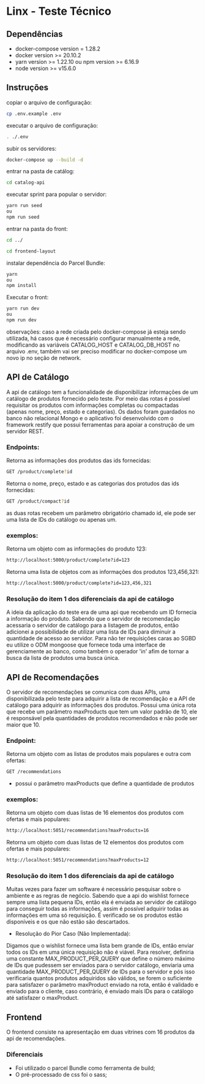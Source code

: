 # Linx - Teste Técnico

## Dependências

*   docker-compose version = 1.28.2
*   docker version >= 20.10.2
*   yarn version >= 1.22.10 ou npm version >= 6.16.9
*   node version >= v15.6.0

## Instruções
copiar o arquivo de configuração:
```sh
cp .env.example .env
```
executar o arquivo de configuração:
```sh
. ./.env
```
subir os servidores:
```sh
docker-compose up --build -d
```
entrar na pasta de catálog:
```sh
cd catalog-api
```
executar sprint para popular o servidor:
```sh
yarn run seed  
ou  
npm run seed
```
entrar na pasta do front:
```sh
cd ../
```
```sh
cd frontend-layout
```
instalar dependência do Parcel Bundle:
```sh
yarn  
ou  
npm install
```
Executar o front:
```sh
yarn run dev  
ou  
npm run dev
```

observações: caso a rede criada pelo docker-compose já esteja sendo utilizada, há casos que é necessário configurar manualmente a rede, modificando as variáveis CATALOG_HOST e CATALOG_DB_HOST no arquivo .env, também vai ser preciso modificar no docker-compose um novo ip no seção de network.
## API de Catálogo

A api de catálogo tem a funcionalidade de disponibilizar informações de um catálogo de produtos fornecido pelo teste. Por meio das rotas é possível requisitar os produtos com informações completas ou compactadas (apenas nome, preço, estado e categorias). Os dados foram guardados no banco não relacional Mongo e o aplicativo foi desenvolvido com o framework restify que possui ferramentas para apoiar a construção de um servidor REST.

### Endpoints:
Retorna as informações dos produtos das ids fornecidas:
```sh
GET /product/complete?id
```
Retorna o nome, preço, estado e as categorias dos protudos das ids fornecidas:
```sh
GET /product/compact?id
```

as duas rotas recebem um parâmetro obrigatório chamado id, ele pode ser uma lista de IDs do catálogo ou apenas um.

### exemplos:

Retorna um objeto com as informações do produto 123:
```sh
http://localhost:5000/product/complete?id=123  
```
Retorna uma lista de objetos com as informações dos produtos 123,456,321:
```sh
http://localhost:5000/product/complete?id=123,456,321  
```
### Resolução do item 1 dos diferenciais da api de catálogo

A ideia da aplicação do teste era de uma api que recebendo um ID fornecia a informação do produto. Sabendo que o servidor de recomendação acessaria o servidor de catálogo para a listagem de produtos, então adicionei a possibilidade de utilizar uma lista de IDs para diminuir a quantidade de acesso ao servidor. Para não ter requisições caras ao SGBD eu utilize o ODM mongoose que fornece toda uma interface de gerenciamente ao banco, como também o operador 'in' afim de tornar a busca da lista de produtos uma busca única.

## API de Recomendações

O servidor de recomendações se comunica com duas APIs, uma disponibilizada pelo teste para adquirir a lista de recomendação e a API de catálogo para adquirir as informações dos produtos. Possui uma única rota que recebe um parâmetro maxProducts que tem um valor padrão de 10, ele é responsável pela quantidades de produtos recomendados e não pode ser maior que 10.

### Endpoint:

Retorna um objeto com as listas de produtos mais populares e outra com ofertas:
```sh
GET /recommendations  
```
*   possui o parâmetro maxProducts que define a quantidade de produtos

### exemplos:

Retorna um objeto com duas listas de 16 elementos dos produtos com ofertas e mais populares:
```sh
http://localhost:5051/recommendations?maxProducts=16  
```
Retorna um objeto com duas listas de 12 elementos dos produtos com ofertas e mais populares:
```sh
http://localhost:5051/recommendations?maxProducts=12  
```

### Resolução do item 1 dos diferenciais da api de catálogo

Muitas vezes para fazer um software é necessário pesquisar sobre o ambiente e as regras de negócio. Sabendo que a api do wishlist fornece sempre uma lista pequena IDs, então ela é enviada ao servidor de catálogo para conseguir todas as informações, assim é possível adquirir todas as informações em uma só requisição. É verificado se os produtos estão disponíveis e os que não estão são descartados.

* Resolução do Pior Caso (Não Implementada):

Digamos que o wishlist fornece uma lista bem grande de IDs, então enviar todos os IDs em uma
única requisição não é viável. Para resolver, definiria uma constante MAX_PRODUCT_PER_QUERY que define o número máximo de IDs que pudessem ser enviados para o servidor catálogo, enviaria uma quantidade MAX_PRODUCT_PER_QUERY de IDs para o servidor e pós isso verificaria quantos produtos adquiridos são válidos, se forem o suficiente para satisfazer o parâmetro maxProduct enviado na rota, então é validado e enviado para o cliente, caso contrário, é enviado mais IDs para o catálogo até satisfazer o maxProduct.

## Frontend

O frontend consiste na apresentação em duas vitrines com 16 produtos da api de recomendações.

### Diferenciais

*   Foi utilizado o parcel Bundle como ferramenta de build;
*   O pré-processado de css foi o sass;